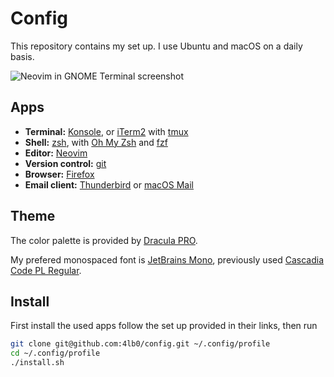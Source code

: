 Config
======

This repository contains my set up. I use Ubuntu and macOS on a daily basis.

![Neovim in GNOME Terminal screenshot](https://github.com/4lb0/config/assets/142173/4dfa1e9e-9f69-4486-a0ea-bf6c2ddcba3d)

Apps
----

* **Terminal:** [Konsole](https://konsole.kde.org/),
  or [iTerm2](https://iterm2.com/) with [tmux](https://github.com/tmux/tmux/wiki)
* **Shell:** [zsh](https://www.zsh.org/), with [Oh My Zsh](https://ohmyz.sh/)
  and [fzf](https://github.com/junegunn/fzf)
* **Editor:** [Neovim](https://neovim.io/)
* **Version control:** [git](https://git-scm.com/)
* **Browser:** [Firefox](https://firefox.com/)
* **Email client:** [Thunderbird](https://www.thunderbird.net/) or [macOS Mail](https://support.apple.com/guide/mail/welcome/mac)

Theme
-----

The color palette is provided by [Dracula PRO](https://draculatheme.com).

My prefered monospaced font is [JetBrains Mono](https://github.com/JetBrains/JetBrainsMono),
previously used [Cascadia Code PL Regular](https://github.com/microsoft/cascadia-code).

Install
-------

First install the used apps follow the set up provided in their links, then run

```bash
git clone git@github.com:4lb0/config.git ~/.config/profile
cd ~/.config/profile
./install.sh
```
